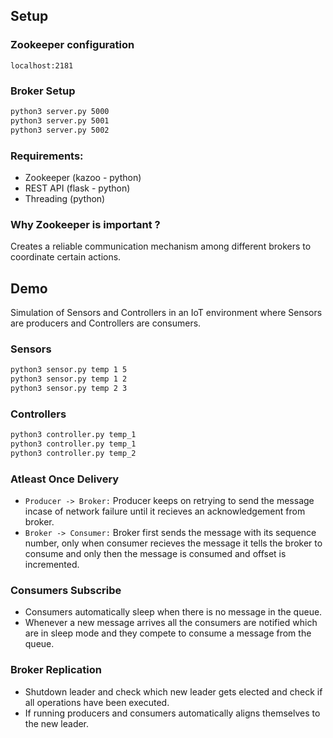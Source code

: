 ## Setup

### Zookeeper configuration
```
localhost:2181
```

### Broker Setup
```bash
python3 server.py 5000
python3 server.py 5001
python3 server.py 5002
```
### Requirements:
- Zookeeper (kazoo - python)
- REST API (flask - python)
- Threading (python)

### Why Zookeeper is important ?

Creates a reliable communication mechanism among different brokers to coordinate certain actions.

## Demo
Simulation of Sensors and Controllers in an IoT environment where Sensors are producers and Controllers are consumers.

### Sensors
```bash
python3 sensor.py temp 1 5
python3 sensor.py temp 1 2
python3 sensor.py temp 2 3
```

### Controllers
```bash
python3 controller.py temp_1
python3 controller.py temp_1
python3 controller.py temp_2
```

### Atleast Once Delivery
- `Producer -> Broker:` Producer keeps on retrying to send the message incase of network failure until it recieves an acknowledgement from broker.
- `Broker -> Consumer:` Broker first sends the message with its sequence number, only when consumer recieves the message it tells the broker to consume and only then the message is consumed and offset is incremented.

### Consumers Subscribe
- Consumers automatically sleep when there is no message in the queue.
- Whenever a new message arrives all the consumers are notified which are in sleep mode and they compete to consume a message from the queue.

### Broker Replication
- Shutdown leader and check which new leader gets elected and check if all operations have been executed.
- If running producers and consumers automatically aligns themselves to the new leader.